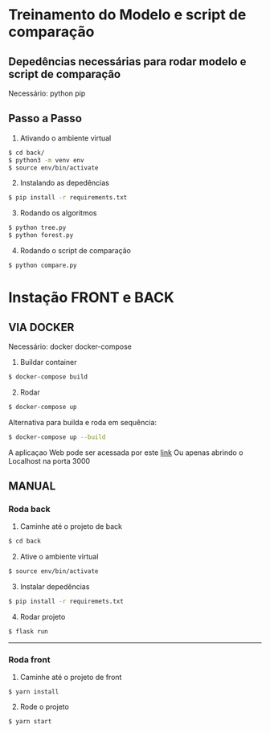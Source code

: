 # Treinamento do Modelo e script de comparação
## Depedências necessárias para rodar modelo e script de comparação
Necessário:
python
pip

## Passo a Passo
1. Ativando o ambiente virtual
```bash 
$ cd back/
$ python3 -m venv env
$ source env/bin/activate
```
2. Instalando as depedências
```bash
$ pip install -r requirements.txt
```

3. Rodando os algoritmos
```bash
$ python tree.py
$ python forest.py
```

4. Rodando o script de comparação
```bash
$ python compare.py
```

# Instação FRONT e BACK
## VIA DOCKER 
Necessário:
docker
docker-compose

1. Buildar container
```bash
$ docker-compose build
```
2. Rodar 
```bash
$ docker-compose up
```

Alternativa para builda e roda em sequência:
```bash
$ docker-compose up --build
```
A aplicaçao Web pode ser acessada por este [link](http://localhost:3000)
Ou apenas abrindo o Localhost na porta 3000

## MANUAL

### Roda back
1. Caminhe até o projeto de back
```bash
$ cd back
```
2. Ative o ambiente virtual
```bash
$ source env/bin/activate
```
3. Instalar depedências
```bash
$ pip install -r requiremets.txt
```

4. Rodar projeto
```bash
$ flask run
```
---
### Roda front
1. Caminhe até o projeto de front
```
$ yarn install
```
2. Rode o projeto 
```bash
$ yarn start
```
